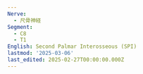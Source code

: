 ```yaml
---
Nerve:
  - 尺骨神経
Segment:
  - C8
  - T1
English: Second Palmar Interosseous (SPI)
lastmod: '2025-03-06'
last_edited: 2025-02-27T00:00:00.000Z
---
```



